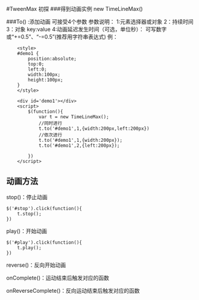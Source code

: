 #TweenMax 初探
###得到动画实例
     new TimeLineMax()
     
     
###To() :添加动画
	可接受4个参数
	参数说明：
		1:元素选择器或对象
		2：持续时间
		3：对象
			key:value
		4:动画延迟发生时间（可选，单位秒）：
		  可写数字或“+=0.5”、“-=0.5”(推荐用字符串表达式)
例：

		<style>
		#demo1 {
			position:absolute;
			top:0;
			left:0;
			width:100px;
			height:100px;
		}
		</style>
		
		<div id='demo1'></div>
		<script>
			$(function(){
                var t = new TimeLineMax();
                //同时进行
                t.to('#demo1',1,{width:200px,left:200px})
                //依次进行
                t.to('#demo1',1,{width:200px});
                t.to('#demo1',2,{left:200px});

			})
		</script>
## 动画方法

stop()：停止动画
	
	$('#stop').click(function(){
		t.stop();
	})

play()：开始动画

	$('#play').click(function(){
		t.play();
	})

reverse()：反向开始动画

onComplete()：运动结束后触发对应的函数
		
onReverseComplete()：反向运动结束后触发对应的函数

